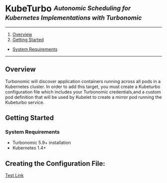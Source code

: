<!--
http://www.apache.org/licenses/LICENSE-2.0.txt


Copyright 2015 Turbonomic

Licensed under the Apache License, Version 2.0 (the "License");
you may not use this file except in compliance with the License.
You may obtain a copy of the License at

    http://www.apache.org/licenses/LICENSE-2.0

Unless required by applicable law or agreed to in writing, software
distributed under the License is distributed on an "AS IS" BASIS,
WITHOUT WARRANTIES OR CONDITIONS OF ANY KIND, either express or implied.
See the License for the specific language governing permissions and
limitations under the License.
-->

# **KubeTurbo** <sup><sub>_Autonomic Scheduling for Kubernetes Implementations with Turbonomic_</sub></sup>

----

1. [Overview](#overview)
2. [Getting Started](#getting-started)
  * [System Requirements](#system-requirements)

----

## Overview 

Turbonomic will discover application containers 
running across all pods in a Kubernetes cluster. In order to add this target, you must create a Kubeturbo configuration file which includes your Turbonomic credentials,and a custom pod definition that will be used by Kubelet to create a mirror pod running the Kubeturbo service.

## Getting Started 
### System Requirements 

* Turbonomic 5.9+ installation
* Kubernetes 1.4+

## Creating the Configuration File:
[Test Link](#step-one:-creating-the-kubeturbo-configuration-files)


